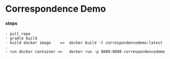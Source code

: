 # Correspondence Demo
#### steps
	- pull repo
	- gradle build
	- build docker image	=>	docker build -t correspondencedemo:latest .
	- run docker container =>	docker run -p 8080:8080 correspondencedemo
